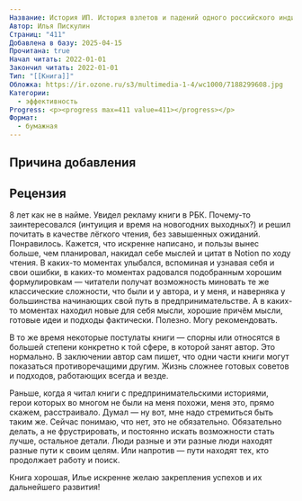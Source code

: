 ```yaml
---
Название: История ИП. История взлетов и падений одного российского индивидуального предпринимателя
Автор: Илья Пискулин
Страниц: "411"
Добавлена в базу: 2025-04-15
Прочитана: true
Начал читать: 2022-01-01
Закончил читать: 2022-01-01
Тип: "[[Книга]]"
Обложка: https://ir.ozone.ru/s3/multimedia-1-4/wc1000/7188299608.jpg
Категории:
  - эффективность
Progress: <p><progress max=411 value=411></progress></p>
Формат:
  - бумажная
---
```

## Причина добавления


## Рецензия

8 лет как не в найме. Увидел рекламу книги в РБК. Почему-то заинтересовался (интуиция и время на новогодних выходных?) и решил почитать в качестве лёгкого чтения, без завышенных ожиданий. Понравилось. Кажется, что искренне написано, и пользы вынес больше, чем планировал, накидал себе мыслей и цитат в Notion по ходу чтения. В каких-то моментах улыбался, вспоминая и узнавая себя и свои ошибки, в каких-то моментах радовался подобранным хорошим формулировкам — читатели получат возможность миновать те же классические сложности, что были и у автора, и у меня, и наверняка у большинства начинающих свой путь в предпринимательстве. А в каких-то моментах находил новые для себя мысли, хорошие причём мысли, готовые идеи и подходы фактически. Полезно. Могу рекомендовать.

В то же время некоторые постулаты книги — спорны или относятся в большей степени конкретно к той сфере, в которой занят автор. Это нормально. В заключении автор сам пишет, что одни части книги могут показаться противоречащими другим. Жизнь сложнее готовых советов и подходов, работающих всегда и везде.

Раньше, когда я читал книги с предпринимательскими историями, герои которых во многом не были на меня похожи, меня это, прямо скажем, расстраивало. Думал — ну вот, мне надо стремиться быть таким же. Сейчас понимаю, что нет, это не обязательно. Обязательно делать, а не фрустрировать, и постоянно искать возможности стать лучше, остальное детали. Люди разные и эти разные люди находят разные пути к своим целям. Или напротив — пути находят тех, кто продолжает работу и поиск.

Книга хорошая, Илье искренне желаю закрепления успехов и их дальнейшего развития!